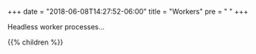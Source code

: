+++
date = "2018-06-08T14:27:52-06:00"
title = "Workers"
pre = "<i class='fa fa-terminal'></i> "
+++

Headless worker processes...

{{% children  %}}
